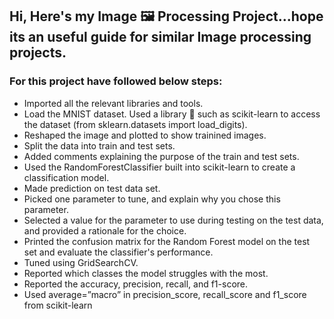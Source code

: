 ## Hi, Here's my Image 🖼 Processing Project...hope its an useful guide for similar Image processing projects.

### For this project have followed below steps:
* Imported all the relevant libraries and tools.
* Load the MNIST dataset. Used a library 🧾 such as scikit-learn to access the dataset (from sklearn.datasets import load_digits).
* Reshaped the image and plotted to show trainined images.
* Split the data into train and test sets.
* Added comments explaining the purpose of the train and test sets.
* Used the RandomForestClassifier built into scikit-learn to create a classification model.
* Made prediction on test data set.
* Picked one parameter to tune, and explain why you chose this parameter.
* Selected a value for the parameter to use during testing on the test data, and provided a rationale for the choice.
* Printed the confusion matrix for the Random Forest model on the test set and evaluate the classifier's performance.
* Tuned using GridSearchCV.
* Reported which classes the model struggles with the most.
* Reported the accuracy, precision, recall, and f1-score.
* Used average=”macro” in precision_score, recall_score and f1_score from scikit-learn
